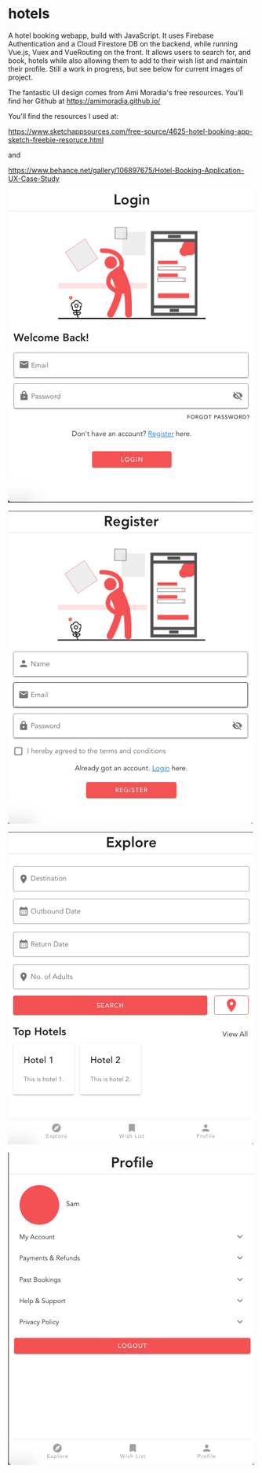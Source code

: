 # hotels

A hotel booking webapp, build with JavaScript. It uses Firebase Authentication and a Cloud Firestore DB on the backend, while running Vue.js, Vuex and VueRouting on the front.  It allows users to search for, and book, hotels while also allowing them to add to their wish list and maintain their profile.  Still a work in progress, but see below for current images of project.

The fantastic UI design comes from Ami Moradia's free resources.  You'll find her Github at https://amimoradia.github.io/

You'll find the resources I used at:

https://www.sketchappsources.com/free-source/4625-hotel-booking-app-sketch-freebie-resoruce.html

and 

https://www.behance.net/gallery/106897675/Hotel-Booking-Application-UX-Case-Study

![alt text](https://github.com/SamuelScotts/hotels/blob/master/images/login.png)

![alt text](https://github.com/SamuelScotts/hotels/blob/master/images/register.png)

![alt text](https://github.com/SamuelScotts/hotels/blob/master/images/explore.png)

![alt text](https://github.com/SamuelScotts/hotels/blob/master/images/profile.png)

